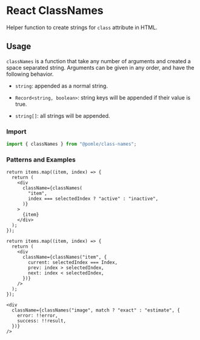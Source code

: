 # React ClassNames

Helper function to create strings for `class` attribute in HTML.

## Usage

`classNames` is a function that take any number of arguments and created a space separated string.
Arguments can be given in any order, and have the following behavior.

- `string`: appended as a normal string.

- `Record<string, boolean>`: string keys will be appended if their value is true.

- `string[]`: all strings will be appended.

### Import

```ts
import { classNames } from "@pomle/class-names";
```

### Patterns and Examples

```tsx
return items.map((item, index) => {
  return (
    <div
      className={classNames(
        "item",
        index === selectedIndex ? "active" : "inactive",
      )}
    >
      {item}
    </div>
  );
});
```

```tsx
return items.map((item, index) => {
  return (
    <div
      className={classNames("item", {
        current: selectedIndex === Index,
        prev: index > selectedIndex,
        next: index < selectedIndex,
      })}
    />
  );
});
```

```tsx
<div
  className={classNames("image", match ? "exact" : "estimate", {
    error: !!error,
    success: !!result,
  })}
/>
```

